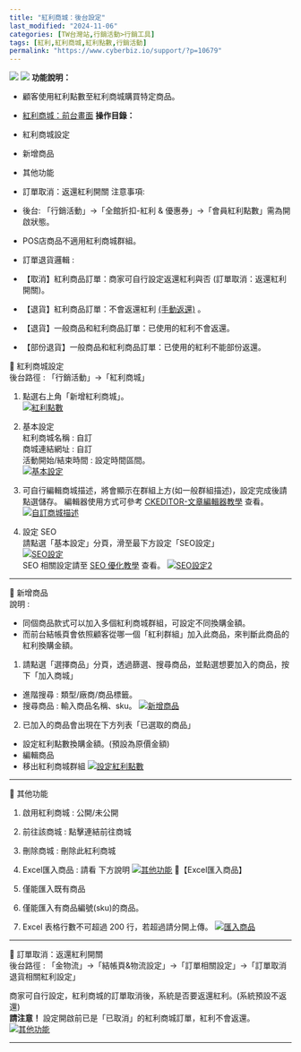 ```yaml
---
title: "紅利商城：後台設定"
last_modified: "2024-11-06"
categories: [TW台灣站,行銷活動>行銷工具]
tags: [紅利,紅利商城,紅利點數,行銷活動]
permalink: "https://www.cyberbiz.io/support/?p=10679"
---
```


![](https://www.cyberbiz.io/support/wp-content/uploads/適用站別.png)
[![](https://www.cyberbiz.io/support/wp-content/uploads/台灣站.png)](https://www.cyberbiz.io/support/?page_id=2490)
**功能說明：**  

* 顧客使用紅利點數至紅利商城購買特定商品。
* [紅利商城：前台畫面](https://www.cyberbiz.io/support/?p=10711)
**操作目錄：**

* 紅利商城設定
* 新增商品
* 其他功能
* 訂單取消：返還紅利開關
注意事項:  

* 後台: 「⾏銷活動」→「全館折扣-紅利 & 優惠券」→「會員紅利點數」需為開啟狀態。
* POS店商品不適用紅利商城群組。
* 訂單退貨邏輯 : 
* 【取消】紅利商品訂單：商家可自行設定返還紅利與否 (訂單取消：返還紅利開關)。
* 【退貨】紅利商品訂單：不會返還紅利 [(手動返還)](https://www.cyberbiz.io/support/?p=2549#g) 。
* 【退貨】一般商品和紅利商品訂單：已使用的紅利不會返還。
* 【部份退貨】一般商品和紅利商品訂單：已使用的紅利不能部份返還。

📌 紅利商城設定  
後台路徑 :  「行銷活動」→「紅利商城」  


1. 點選右上角「新增紅利商城」。  
[![紅利點數](https://www.cyberbiz.io/support/wp-content/uploads/紅利商城後台設定01.png)](https://www.cyberbiz.io/support/wp-content/uploads/紅利商城後台設定01.png)



2. 基本設定  
紅利商城名稱 : 自訂  
商城連結網址 : 自訂  
活動開始/結束時間 : 設定時間區間。  
[![基本設定](https://www.cyberbiz.io/support/wp-content/uploads/紅利商城後台設定02.png)](https://www.cyberbiz.io/support/wp-content/uploads/紅利商城後台設定02.png)



3. 可⾃⾏編輯商城描述，將會顯示在群組上方(如一般群組描述)，設定完成後請點選儲存。 編輯器使用方式可參考 [CKEDITOR-文章編輯器教學](https://www.cyberbiz.io/support/?p=21070) 查看。  
[![自訂商城描述](https://www.cyberbiz.io/support/wp-content/uploads/紅利商城後台設定03.png)](https://www.cyberbiz.io/support/wp-content/uploads/紅利商城後台設定03.png)



4. 設定 SEO   
請點選「基本設定」分頁，滑至最下方設定「SEO設定」  
[![SEO設定](https://www.cyberbiz.io/support/wp-content/uploads/紅利商城後台設定04.png)](https://www.cyberbiz.io/support/wp-content/uploads/紅利商城後台設定04.png)  
SEO 相關設定請至 [SEO 優化教學](https://www.cyberbiz.io/support/?p=16944) 查看。
[![SEO設定2](https://www.cyberbiz.io/support/wp-content/uploads/紅利商城後台設定05.png)](https://www.cyberbiz.io/support/wp-content/uploads/紅利商城後台設定05.png)



* * *


📌 新增商品  
說明 :

* 同個商品款式可以加⼊多個紅利商城群組，可設定不同換購⾦額。
* 而前台結帳頁會依照顧客從哪一個「紅利群組」加入此商品，來判斷此商品的紅利換購金額。


1. 請點選「選擇商品」分頁，透過篩選、搜尋商品，並點選想要加入的商品，按下「加入商城」 
* 進階搜尋 : 類型/廠商/商品標籤。 
* 搜尋商品 : 輸入商品名稱、sku。
[![新增商品](https://www.cyberbiz.io/support/wp-content/uploads/紅利商城後台設定06.png)](https://www.cyberbiz.io/support/wp-content/uploads/紅利商城後台設定06.png)



2. 已加入的商品會出現在下方列表「已選取的商品」 
* 設定紅利點數換購金額。(預設為原價金額)
* 編輯商品
* 移出紅利商城群組
[![設定紅利點數](https://www.cyberbiz.io/support/wp-content/uploads/紅利商城後台設定07.png)](https://www.cyberbiz.io/support/wp-content/uploads/紅利商城後台設定07.png)



* * *


📌 其他功能  

1. 啟用紅利商城 : 公開/未公開
2. 前往該商城 : 點擊連結前往商城
3. 刪除商城 : 刪除此紅利商城
4. Excel匯入商品 : 請看 下方說明
[![其他功能](https://www.cyberbiz.io/support/wp-content/uploads/紅利商城後台設定08.png)](https://www.cyberbiz.io/support/wp-content/uploads/紅利商城後台設定08.png) 📍【Excel匯入商品】  

1. 僅能匯入既有商品
2. 僅能匯入有商品編號(sku)的商品。
3. Excel 表格行數不可超過 200 行，若超過請分開上傳。
[![匯入商品](https://www.cyberbiz.io/support/wp-content/uploads/紅利商城後台設定09.png)
](https://www.cyberbiz.io/support/wp-content/uploads/紅利商城後台設定09.png)[
](https://www.cyberbiz.io/support/wp-content/uploads/紅利商城後台設定09.png)

* * *


📌 訂單取消：返還紅利開關  
後台路徑 : 「金物流」→「結帳頁&物流設定」→「訂單相關設定」→「訂單取消退貨相關紅利設定」  

商家可自行設定，紅利商城的訂單取消後，系統是否要返還紅利。(系統預設不返還)  
**請注意！** 設定開啟前已是「已取消」的紅利商城訂單，紅利不會返還。  
[![其他功能](https://www.cyberbiz.io/support/wp-content/uploads/紅利商城後台設定10.png)](https://www.cyberbiz.io/support/wp-content/uploads/紅利商城後台設定10.png)

* * *



